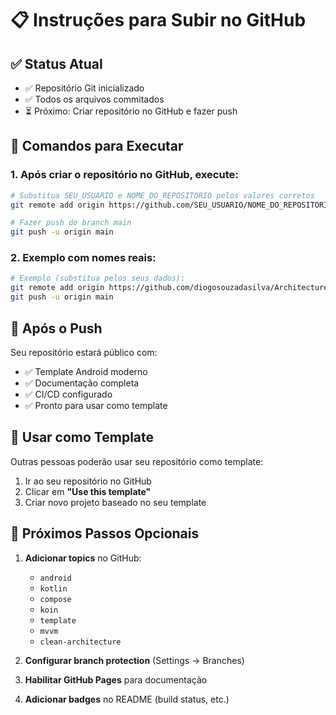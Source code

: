 # 📋 Instruções para Subir no GitHub

## ✅ Status Atual
- ✅ Repositório Git inicializado
- ✅ Todos os arquivos commitados
- ⏳ Próximo: Criar repositório no GitHub e fazer push

## 🔗 Comandos para Executar

### 1. Após criar o repositório no GitHub, execute:

```bash
# Substitua SEU_USUARIO e NOME_DO_REPOSITORIO pelos valores corretos
git remote add origin https://github.com/SEU_USUARIO/NOME_DO_REPOSITORIO.git

# Fazer push do branch main
git push -u origin main
```

### 2. Exemplo com nomes reais:
```bash
# Exemplo (substitua pelos seus dados):
git remote add origin https://github.com/diogosouzadasilva/ArchitectureAndroidTemplate.git
git push -u origin main
```

## 🌟 Após o Push

Seu repositório estará público com:
- ✅ Template Android moderno
- ✅ Documentação completa
- ✅ CI/CD configurado
- ✅ Pronto para usar como template

## 🎯 Usar como Template

Outras pessoas poderão usar seu repositório como template:
1. Ir ao seu repositório no GitHub
2. Clicar em **"Use this template"**
3. Criar novo projeto baseado no seu template

## 📝 Próximos Passos Opcionais

1. **Adicionar topics** no GitHub:
   - `android`
   - `kotlin`
   - `compose`
   - `koin`
   - `template`
   - `mvvm`
   - `clean-architecture`

2. **Configurar branch protection** (Settings → Branches)

3. **Habilitar GitHub Pages** para documentação

4. **Adicionar badges** no README (build status, etc.)
